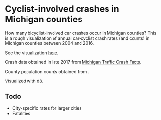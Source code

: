 # Cyclist-involved crashes in Michigan counties

How many bicyclist-involved car crashes occur in Michigan counties? This is a rough visualization of annual car-cyclist crash rates (and counts) in Michigan counties between 2004 and 2016.

See the visualization <a href="http://www.brookluers.com/vis/mi-crashes/" target="_blank">here</a>.

Crash data obtained in late 2017 from <a href="https://www.michigantrafficcrashfacts.org/" target="_blank">Michigan Traffic Crash Facts</a>.

County population counts obtained from <a href="https://factfinder.census.gov" target="_blank"></a>.

Visualized with <a href="https://d3js.org/" target="_blank">d3</a>.

## Todo

- City-specific rates for larger cities
- Fatalities

